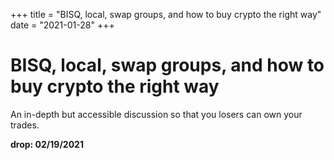 +++
title = "BISQ, local, swap groups, and how to buy crypto the right way"
date = "2021-01-28"
+++



# BISQ, local, swap groups, and how to buy crypto the right way

An in-depth but accessible discussion so that you losers can own your trades.

**drop: 02/19/2021**

